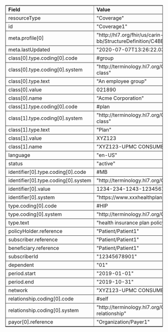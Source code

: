 <table border="1"><tr><td><b>Field</b></td><td><b>Value</b></td></tr>
<tr><td>resourceType</td><td>
"Coverage"
</td></tr>
<tr><td>id</td><td>
"Coverage1"
</td></tr>
<tr><td>meta.profile[0]</td><td>"http://hl7.org/fhir/us/carin-bb/StructureDefinition/C4BB-Coverage"</td></tr>
<tr><td>meta.lastUpdated</td><td>
"2020-07-07T13:26:22.0314215+00:00"
</td></tr>
<tr><td>class[0].type.coding[0].code</td><td>
#group
</td></tr>
<tr><td>class[0].type.coding[0].system</td><td>
"http://terminology.hl7.org/CodeSystem/coverage-class"
</td></tr>
<tr><td>class[0].type.text</td><td>
"An employee group"
</td></tr>
<tr><td>class[0].value</td><td>
021890
</td></tr>
<tr><td>class[0].name</td><td>
"Acme Corporation"
</td></tr>
<tr><td>class[1].type.coding[0].code</td><td>
#plan
</td></tr>
<tr><td>class[1].type.coding[0].system</td><td>
"http://terminology.hl7.org/CodeSystem/coverage-class"
</td></tr>
<tr><td>class[1].type.text</td><td>
"Plan"
</td></tr>
<tr><td>class[1].value</td><td>
XYZ123
</td></tr>
<tr><td>class[1].name</td><td>
"XYZ123-UPMC CONSUMER ADVA"
</td></tr>
<tr><td>language</td><td>
"en-US"
</td></tr>
<tr><td>status</td><td>
"active"
</td></tr>
<tr><td>identifier[0].type.coding[0].code</td><td>
#MB
</td></tr>
<tr><td>identifier[0].type.coding[0].system</td><td>
"http://terminology.hl7.org/CodeSystem/v2-0203"
</td></tr>
<tr><td>identifier[0].value</td><td>
1234-234-1243-12345678901
</td></tr>
<tr><td>identifier[0].system</td><td>
"https://www.xxxhealthplan.com/fhir/memberidentifier"
</td></tr>
<tr><td>type.coding[0].code</td><td>
#HIP
</td></tr>
<tr><td>type.coding[0].system</td><td>
"http://terminology.hl7.org/CodeSystem/v3-ActCode"
</td></tr>
<tr><td>type.text</td><td>
"health insurance plan policy"
</td></tr>
<tr><td>policyHolder.reference</td><td>
"Patient/Patient1"
</td></tr>
<tr><td>subscriber.reference</td><td>
"Patient/Patient1"
</td></tr>
<tr><td>beneficiary.reference</td><td>
"Patient/Patient1"
</td></tr>
<tr><td>subscriberId</td><td>
"12345678901"
</td></tr>
<tr><td>dependent</td><td>
"01"
</td></tr>
<tr><td>period.start</td><td>
"2019-01-01"
</td></tr>
<tr><td>period.end</td><td>
"2019-10-31"
</td></tr>
<tr><td>network</td><td>
"XYZ123-UPMC CONSUMER ADVA"
</td></tr>
<tr><td>relationship.coding[0].code</td><td>
#self
</td></tr>
<tr><td>relationship.coding[0].system</td><td>
"http://terminology.hl7.org/CodeSystem/subscriber-relationship"
</td></tr>
<tr><td>payor[0].reference</td><td>
"Organization/Payer1"
</td></tr>
</table>
